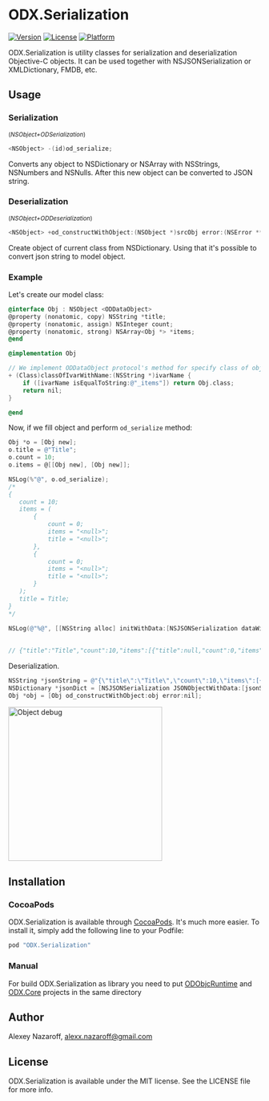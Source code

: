 # ODX.Serialization

[![Version](https://img.shields.io/cocoapods/v/ODX.Serialization.svg?style=flat)](http://cocoapods.org/pods/ODX.Serialization)
[![License](https://img.shields.io/cocoapods/l/ODX.Serialization.svg?style=flat)](http://cocoapods.org/pods/ODX.Serialization)
[![Platform](https://img.shields.io/cocoapods/p/ODX.Serialization.svg?style=flat)](http://cocoapods.org/pods/ODX.Serialization)

ODX.Serialization is utility classes for serialization and deserialization Objective-C objects.
It can be used together with NSJSONSerialization or XMLDictionary, FMDB, etc.

## Usage
### Serialization
<sup>(*NSObject+ODSerialization*)</sup>
```objective-c
<NSObject> -(id)od_serialize;
```
Converts any object to NSDictionary or NSArray with NSStrings, NSNumbers and NSNulls. After this new object can be converted to JSON string.

### Deserialization
<sup>(*NSObject+ODDeserialization*)</sup>
```objective-c
<NSObject> +od_constructWithObject:(NSObject *)srcObj error:(NSError **)error;
```
Create object of current class from NSDictionary. Using that it's possible to convert json string to model object.

### Example
Let's create our model class:

```objective-c
@interface Obj : NSObject <ODDataObject>
@property (nonatomic, copy) NSString *title;
@property (nonatomic, assign) NSInteger count;
@property (nonatomic, strong) NSArray<Obj *> *items;
@end

@implementation Obj

// We implement ODDataObject protocol's method for specify class of object in `items` array
+ (Class)classOfIvarWithName:(NSString *)ivarName {
    if ([ivarName isEqualToString:@"_items"]) return Obj.class;
    return nil;
}

@end
```

Now, if we fill object and perform `od_serialize` method:
```objective-c
Obj *o = [Obj new];
o.title = @"Title";
o.count = 10;
o.items = @[[Obj new], [Obj new]];

NSLog(%"@", o.od_serialize);
/*
{
   count = 10;
   items = (
       {
           count = 0;
           items = "<null>";
           title = "<null>";
       },
       {
           count = 0;
           items = "<null>";
           title = "<null>";
       }
   );
   title = Title;
}
*/

NSLog(@"%@", [[NSString alloc] initWithData:[NSJSONSerialization dataWithJSONObject:o.od_serialize
                                                                            options:0 error:nil]
                                                                            encoding:NSUTF8StringEncoding]);
// {"title":"Title","count":10,"items":[{"title":null,"count":0,"items":null},{"title":null,"count":0,"items":null}]}
```

Deserialization.
```objective-c
NSString *jsonString = @"{\"title\":\"Title\",\"count\":10,\"items\":[{\"title\":null,\"count\":0,\"items\":null},{\"title\":null,\"count\":0,\"items\":null}]}";
NSDictionary *jsonDict = [NSJSONSerialization JSONObjectWithData:[jsonString dataUsingEncoding:NSUTF8StringEncoding] options:0 error:nil];
Obj *obj = [Obj od_constructWithObject:obj error:nil];

```
<img width="307px" src="https://raw.github.com/Rogaven/ODX.Serialization/assets/obj_dbg.png" alt="Object debug" title="ODX.Serialization">

## Installation

### CocoaPods
ODX.Serialization is available through [CocoaPods](http://cocoapods.org). It's much more easier. To install
it, simply add the following line to your Podfile:

```ruby
pod "ODX.Serialization"
```
### Manual

For build ODX.Serialization as library you need to put [ODObjcRuntime](https://github.com/Rogaven/ODObjCRuntime.git) and [ODX.Core](https://github.com/Rogaven/ODX.Core.git) projects in the same directory

## Author

Alexey Nazaroff, alexx.nazaroff@gmail.com

## License

ODX.Serialization is available under the MIT license. See the LICENSE file for more info.
